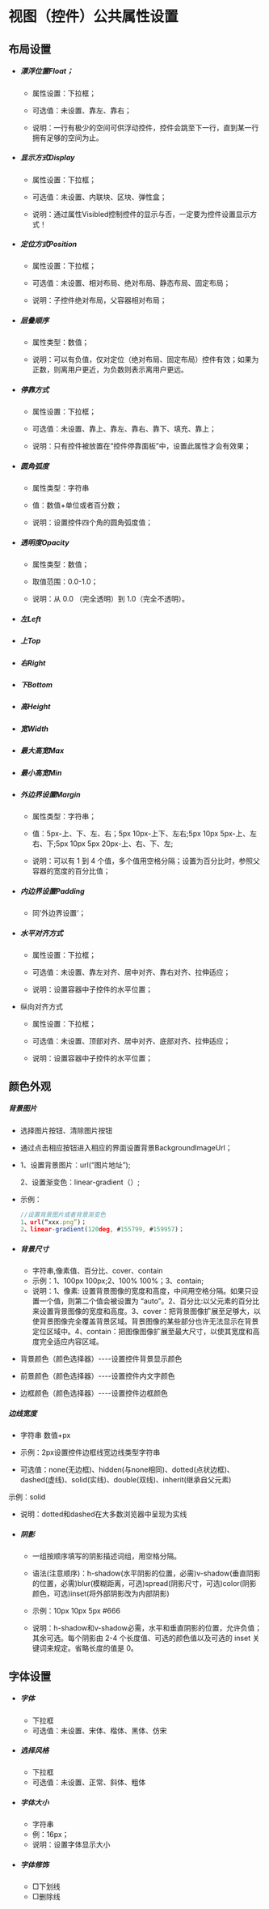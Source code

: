 # 视图（控件）公共属性设置

## 布局设置

* ##### 漂浮位置Float；

  * 属性设置：下拉框；

  * 可选值：未设置、靠左、靠右；

  * 说明：一行有极少的空间可供浮动控件，控件会跳至下一行，直到某一行拥有足够的空间为止。
* ##### 显示方式Display

  * 属性设置：下拉框；

  * 可选值：未设置、内联块、区块、弹性盒；

  * 说明：通过属性Visibled控制控件的显示与否，一定要为控件设置显示方式！
* ##### 定位方式Position

  * 属性设置：下拉框；

  * 可选值：未设置、相对布局、绝对布局、静态布局、固定布局；

  * 说明：子控件绝对布局，父容器相对布局；
* ##### 层叠顺序

  * 属性类型：数值；

  * 说明：可以有负值，仅对定位（绝对布局、固定布局）控件有效；如果为正数，则离用户更近，为负数则表示离用户更远。
* ##### 停靠方式

  * 属性设置：下拉框；

  * 可选值：未设置、靠上、靠左、靠右、靠下、填充、靠上；

  * 说明：只有控件被放置在“控件停靠面板”中，设置此属性才会有效果；
* ##### 圆角弧度

  * 属性类型：字符串

  * 值：数值+单位或者百分数；

  * 说明：设置控件四个角的圆角弧度值；
* ##### 透明度Opacity

  * 属性类型：数值；

  * 取值范围：0.0-1.0；

  * 说明：从 0.0 （完全透明）到 1.0（完全不透明）。
* ##### 左Left
* ##### 上Top
* ##### 右Right
* ##### 下Bottom
* ##### 高Height
* ##### 宽Width
* ##### 最大高宽Max
* ##### 最小高宽Min
* ##### 外边界设置Margin

  * 属性类型：字符串；

  * 值：5px-上、下、左、右；5px 10px-上下、左右;5px 10px 5px-上、左右、下;5px 10px 5px 20px-上、右、下、左;

  * 说明：可以有 1 到 4 个值，多个值用空格分隔；设置为百分比时，参照父容器的宽度的百分比值；
* ##### 内边界设置Padding

  * 同’外边界设置‘；
* ##### 水平对齐方式

  * 属性设置：下拉框；

  * 可选值：未设置、靠左对齐、居中对齐、靠右对齐、拉伸适应；

  * 说明：设置容器中子控件的水平位置；
* 纵向对齐方式

  * 属性设置：下拉框；

  * 可选值：未设置、顶部对齐、居中对齐、底部对齐、拉伸适应；

  * 说明：设置容器中子控件的水平位置；

## 颜色外观

##### 背景图片

* 选择图片按钮、清除图片按钮

* 通过点击相应按钮进入相应的界面设置背景BackgroundImageUrl；

* 1、设置背景图片：url\(“图片地址”\);

  2、设置渐变色：linear-gradient（）;

* 示例：

  ```js
  //设置背景图片或者背景渐变色
  1、url(“xxx.png”)；
  2、linear-gradient(120deg, #155799, #159957)；
  ```

* ##### 背景尺寸

  * 字符串,像素值、百分比、cover、contain
  * 示例：1、100px 100px;2、100% 100%；3、contain;
  * 说明：1、像素: 设置背景图像的宽度和高度，中间用空格分隔。如果只设置一个值，则第二个值会被设置为 “auto”。2、百分比:以父元素的百分比来设置背景图像的宽度和高度。3、cover：把背景图像扩展至足够大，以使背景图像完全覆盖背景区域。背景图像的某些部分也许无法显示在背景定位区域中。4、contain：把图像图像扩展至最大尺寸，以使其宽度和高度完全适应内容区域。
* 背景颜色（颜色选择器）----设置控件背景显示颜色

* 前景颜色（颜色选择器）----设置控件内文字颜色

* 边框颜色（颜色选择器）----设置控件边框颜色

##### 边线宽度

* 字符串 数值+px

* 示例：2px设置控件边框线宽边线类型字符串

* 可选值：none\(无边框\)、hidden\(与none相同\)、dotted\(点状边框\)、dashed\(虚线\)、solid\(实线\)、double\(双线\)、inherit\(继承自父元素\)

示例：solid

* 说明：dotted和dashed在大多数浏览器中呈现为实线

* ##### 阴影

  * 一组按顺序填写的阴影描述词组，用空格分隔。

  * 语法\(注意顺序\)：h-shadow\(水平阴影的位置，必需\)v-shadow\(垂直阴影的位置，必需\)blur\(模糊距离，可选\)spread\(阴影尺寸，可选\)color\(阴影颜色，可选\)inset\(将外部阴影改为内部阴影\)

  * 示例：10px 10px 5px \#666

  * 说明：h-shadow和v-shadow必需，水平和垂直阴影的位置，允许负值；其余可选。每个阴影由 2-4 个长度值、可选的颜色值以及可选的 inset 关键词来规定。省略长度的值是 0。

## 字体设置

* ##### 字体

  * 下拉框
  * 可选值：未设置、宋体、楷体、黑体、仿宋
* ##### 选择风格

  * 下拉框
  * 可选值：未设置、正常、斜体、粗体
* ##### 字体大小

  * 字符串
  * 例：16px；
  * 说明：设置字体显示大小
* ##### 字体修饰

  * □下划线
  * □删除线



